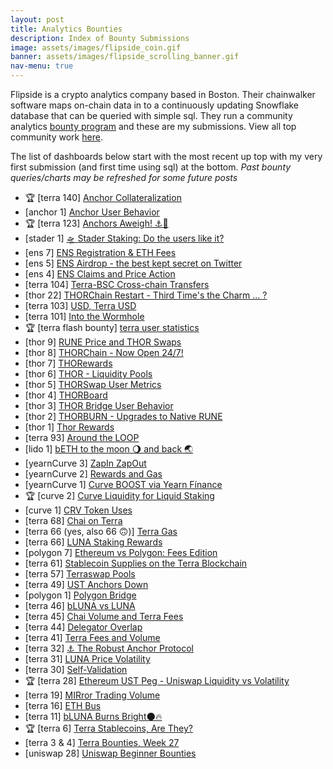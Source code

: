 ```yaml
---
layout: post
title: Analytics Bounties
description: Index of Bounty Submissions
image: assets/images/flipside_coin.gif
banner: assets/images/flipside_scrolling_banner.gif
nav-menu: true
---
```


Flipside is a crypto analytics company based in Boston. Their chainwalker software maps on-chain data in to a continuously updating Snowflake database that can be queried with simple sql. They run a community analytics [bounty program](https://www.flipsidecrypto.com/bounty-program) and these are my submissions. View all top community work [here](https://airtable.com/shrfI0Bf61fTHkhpJ/tblbhDrqZZvaAJh92).

The list of dashboards below start with the most recent up top with my very first submission (and first time using sql) at the bottom.
*Past bounty queries/charts may be refreshed for some future posts*


 - 🏆 [terra 140] [Anchor Collateralization](https://forgash.retool.com/embedded/public/ccb5c638-73de-4f99-9669-65b8919762f5)
 - [anchor 1] [Anchor User Behavior](https://app.flipsidecrypto.com/dashboard/anchor-user-behavior-1hY6Pd)
 - 🏆 [terra 123] [Anchors Aweigh! ⚓️💸](https://app.flipsidecrypto.com/dashboard/anchors-aweigh-%E2%9A%93%EF%B8%8F-%F0%9F%92%B8-0k1Wfe)
 - [stader 1] [🛸 Stader Staking: Do the users like it?](https://app.flipsidecrypto.com/dashboard/%F0%9F%9B%B8-stader-staking-do-the-users-like-it-ycG7gt)
 - [ens 7] [ENS Registration & ETH Fees](https://app.flipsidecrypto.com/dashboard/ens-registration-eth-fees-x40jZg)
 - [ens 5] [ENS Airdrop - the best kept secret on Twitter](https://app.flipsidecrypto.com/dashboard/ens-airdrop-the-best-kept-secret-on-twitter-ULm5Zx)
 - [ens 4] [ENS Claims and Price Action](https://app.flipsidecrypto.com/dashboard/ens-claims-and-price-action-oK5JxZ)
 - [terra 104] [Terra-BSC Cross-chain Transfers](https://app.flipsidecrypto.com/dashboard/terra-bsc-cross-chain-transfers-pdFmGu)
 - [thor 22] [THORChain Restart - Third Time's the Charm ... ?](https://app.flipsidecrypto.com/dashboard/thor-chain-restart-third-times-the-charm-UDOUt0)
 - [terra 103] [USD, Terra USD](https://app.flipsidecrypto.com/dashboard/usd-terra-usd-v5wGyB)
 - [terra 101] [Into the Wormhole](https://app.flipsidecrypto.com/dashboard/into-the-wormhole-Sqv35x)
 - 🏆 [terra flash bounty] [terra user statistics](https://app.flipsidecrypto.com/dashboard/terra-user-statistics-lebOen)
 - [thor 9] [RUNE Price and THOR Swaps](https://app.flipsidecrypto.com/dashboard/rune-price-and-thor-swaps-nup7td)
 - [thor 8] [THORChain - Now Open 24/7!](https://app.flipsidecrypto.com/dashboard/thor-chain-now-open-24-7-FFlXqr)
 - [thor 7] [THORewards](https://app.flipsidecrypto.com/dashboard/tho-rewards-6t6fb1)
 - [thor 6] [THOR - Liquidity Pools](https://app.flipsidecrypto.com/dashboard/thor-liquidity-pools-A-HsVN)
 - [thor 5] [THORSwap User Metrics](https://app.flipsidecrypto.com/dashboard/thor-swap-user-metrics-zweyo6)
 - [thor 4] [THORBoard](https://app.flipsidecrypto.com/dashboard/thor-board-PNixC5)
 - [thor 3] [THOR Bridge User Behavior](https://app.flipsidecrypto.com/dashboard/thor-bridge-user-behavior-3i7P2e)
 - [thor 2] [THORBURN - Upgrades to Native RUNE](https://app.flipsidecrypto.com/dashboard/thorburn-upgrades-to-native-rune-kzVMhx)
 - [thor 1] [Thor Rewards](https://app.flipsidecrypto.com/dashboard/thor-rewards-X3gFVa)
 - [terra 93] [Around the LOOP](https://app.flipsidecrypto.com/dashboard/around-the-loop-OebepE)
 - [lido 1] [bETH to the moon 🌖 and back 🌏](https://app.flipsidecrypto.com/dashboard/b-eth-to-the-moon-🌖-and-back-🌏-NrZANL)
 - [yearnCurve 3] [ZapIn ZapOut](https://app.flipsidecrypto.com/dashboard/zap-in-zap-out-vKo_SO)
 - [yearnCurve 2] [Rewards and Gas](https://app.flipsidecrypto.com/dashboard/rewards-and-gas-JErope)
 - [yearnCurve 1] [Curve BOOST via Yearn Fínance](https://app.flipsidecrypto.com/dashboard/curve-boost-via-yearn-finance-iVv66T)
 - 🏆 [curve 2] [Curve Liquidity for Liquid Staking](https://app.flipsidecrypto.com/dashboard/curve-liquidity-for-liquid-staking-VEGYbj)
 - [curve 1] [CRV Token Uses](https://app.flipsidecrypto.com/dashboard/crv-token-uses-4MgDA7)
 - [terra 68] [Chai on Terra](https://app.flipsidecrypto.com/dashboard/chai-on-terra-FCux74)
 - [terra 66 (yes, also 66 🙃)] [Terra Gas](https://app.flipsidecrypto.com/dashboard/terra-gas-KiLJ3Y)
 - [terra 66] [LUNA Staking Rewards](https://app.flipsidecrypto.com/dashboard/luna-staking-rewards-ZYGSRy)
 - [polygon 7] [Ethereum vs Polygon: Fees Edition](https://app.flipsidecrypto.com/dashboard/ethereum-vs-polygon-fees-edition-ksmL4h)
 - [terra 61] [Stablecoin Supplies on the Terra Blockchain](https://app.flipsidecrypto.com/dashboard/stablecoin-supplies-on-the-terra-blockchain-3jdBUL)
 - [terra 57] [Terraswap Pools](https://app.flipsidecrypto.com/dashboard/terraswap-pools-QHq_Dg)
 - [terra 49] [UST Anchors Down](https://app.flipsidecrypto.com/dashboard/ust-anchors-down-zIfkt5)
 - [polygon 1] [Polygon Bridge](https://app.flipsidecrypto.com/dashboard/polygon-bridge-7l07Is)
 - [terra 46] [bLUNA vs LUNA](https://app.flipsidecrypto.com/dashboard/b-luna-vs-luna-jd_GMW)
 - [terra 45] [Chai Volume and Terra Fees](https://app.flipsidecrypto.com/dashboard/chai-volume-and-terra-fees-AZ-_fM)
 - [terra 44] [Delegator Overlap](https://app.flipsidecrypto.com/dashboard/delegator-overlap-W1igi8)
 - [terra 41] [Terra Fees and Volume](https://app.flipsidecrypto.com/dashboard/terra-fees-and-volume-nbQqTr)
 - [terra 32] [⚓️ The Robust Anchor Protocol](https://app.flipsidecrypto.com/dashboard/anchor-protocol-NMwB-4)
 - [terra 31] [LUNA Price Volatility](https://app.flipsidecrypto.com/dashboard/luna-price-volatility-yTquMU)
 - [terra 30] [Self-Validation](https://app.flipsidecrypto.com/dashboard/self-validation-xdSPyF)
 - 🏆 [terra 28] [Ethereum UST Peg - Uniswap Liquidity vs Volatility](https://app.flipsidecrypto.com/dashboard/ethereum-ust-peg-uniswap-liquidity-vs-volatility-aBtxcH)
 - [terra 19] [MIRror Trading Volume](https://app.flipsidecrypto.com/dashboard/mi-rror-trading-volume-sXHXCS)
 - [terra 16] [ETH Bus](https://app.flipsidecrypto.com/dashboard/eth-bus-MjJMbl)
 - [terra 11] [bLUNA Burns Bright🌑🔥](https://app.flipsidecrypto.com/dashboard/b-luna-burns-bright-GSCl6R)
 - 🏆 [terra 6] [Terra Stablecoins, Are They?](https://app.flipsidecrypto.com/dashboard/terra-stablecoins-are-they-H4uNMJ)
 - [terra 3 & 4] [Terra Bounties, Week 27](https://app.flipsidecrypto.com/dashboard/terra-bounties-week-27-NfBOiu)
 - [uniswap 28] [Uniswap Beginner Bounties](https://app.flipsidecrypto.com/dashboard/uni-beginner-bounties-fk3Pkh)
